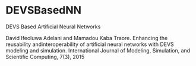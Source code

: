 # DEVSBasedNN
DEVS Based Artificial Neural Networks

David Ifeoluwa Adelani and Mamadou Kaba Traore.  Enhancing the reusability andinteroperability of artificial neural networks with DEVS modeling and simulation. International Journal of Modeling, Simulation, and Scientific Computing, 7(3), 2015
